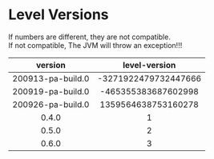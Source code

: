 # Level Versions

If numbers are different, they are not compatible.  
If not compatible, The JVM will throw an exception!!!

|      version      |    level-version     |
|:-----------------:|:--------------------:|
| 200913-pa-build.0 | -3271922479732447666 |
| 200919-pa-build.0 | -465355383687602998  |
| 200926-pa-build.0 | 1359564638753160278  |
|       0.4.0       |          1           |
|       0.5.0       |          2           |
|       0.6.0       |          3           |
